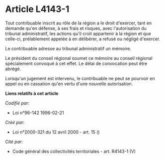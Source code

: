 # Article L4143-1

Tout contribuable inscrit au rôle de la région a le droit d'exercer, tant en demande qu'en défense, à ses frais et risques,
avec l'autorisation du tribunal administratif, les actions qu'il croit appartenir à la région et que celle-ci, prélablement
appelée à en délibérer, a refusé ou négligé d'exercer.

Le contribuable adresse au tribunal administratif un mémoire.

Le président du conseil régional soumet ce mémoire au conseil régional spécialement convoqué à cet effet. Le délai de
convocation peut être abrégé.

Lorsqu'un jugement est intervenu, le contribuable ne peut se pourvoir en appel ou en cassation qu'en vertu d'une nouvelle
autorisation.

**Liens relatifs à cet article**

_Codifié par_:

  - Loi n°96-142 1996-02-21

_Créé par_:

  - Loi n°2000-321 du 12 avril 2000 - art. 15 ()

_Cité par_:

  - Code général des collectivités territoriales - art. R4143-1 (V)
